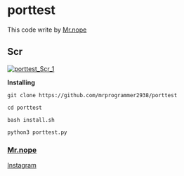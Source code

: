 # porttest

This code write by [Mr.nope](https://github.com/mrprogrammer2938)

## Scr
[![porttest_Scr_1](https://user-images.githubusercontent.com/78996423/120723690-771fe300-c4e7-11eb-9005-ffbff5525fb5.jpeg)](https://github.com/mrprogrammer2938/porttest)

**Installing**
```
git clone https://github.com/mrprogrammer2938/porttest

cd porttest

bash install.sh

python3 porttest.py
```

### [Mr.nope](https://github.com/mrprogrammer2938)

[Instagram](https://instagram.com/programmer2938)
